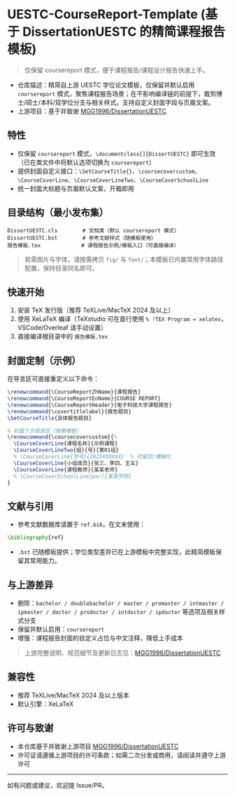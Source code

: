 # UESTC-CourseReport-Template (基于 DissertationUESTC 的精简课程报告模板)

> 仅保留 coursereport 模式，便于课程报告/课程设计报告快速上手。

- 仓库描述：精简自上游 UESTC 学位论文模板，仅保留并默认启用 `coursereport` 模式，聚焦课程报告场景；在不影响编译链的前提下，裁剪博士/硕士/本科/双学位分支与相关样式。支持自定义封面字段与页眉文案。
- 上游项目：基于并致谢 [MGG1996/DissertationUESTC](https://github.com/MGG1996/DissertationUESTC)

## 特性
- 仅保留 `coursereport` 模式，`\documentclass[]{DissertUESTC}` 即可生效（已在类文件中将默认选项切换为 `coursereport`）
- 提供封面自定义接口：`\SetCourseTitle{}`、`\coursecovercustom`、`\CourseCoverLine`、`\CourseCoverLineTwo`、`\CourseCoverSchoolLine`
- 统一封面大标题与页眉默认文案，开箱即用

## 目录结构（最小发布集）
```
DissertUESTC.cls        # 文档类（默认 coursereport 模式）
DissertUESTC.bst        # 参考文献样式（随模板使用）
报告模板.tex             # 课程报告示例/模板入口（可直接编译）
```

> 若需图片与字体，请按需拷贝 `fig/` 与 `font/`；本模板已内置常用字体路径配置，保持目录同名即可。

## 快速开始
1) 安装 TeX 发行版（推荐 TeXLive/MacTeX 2024 及以上）
2) 使用 XeLaTeX 编译（TeXstudio 可在首行使用 `% !TEX Program = xelatex`，VSCode/Overleaf 请手动设置）
3) 直接编译根目录中的 `报告模板.tex`

## 封面定制（示例）
在导言区可直接重定义以下命令：
```tex
\renewcommand{\CourseReportZhName}{课程报告}
\renewcommand{\CourseReportEnName}{COURSE REPORT}
\renewcommand{\CourseReportHeader}{电子科技大学课程报告}
\renewcommand{\covertitlelabel}{报告题目}
\SetCourseTitle{具体报告题目}

% 封面下方信息区（按需增删）
\renewcommand{\coursecovercustom}{%
  \CourseCoverLine{课程名称}{示例课程}
  \CourseCoverLineTwo{组}{号}{第01组}
  % \CourseCoverLine{学号}{2025XXXXXX}  % 可留空/模糊化
  \CourseCoverLine{小组成员}{张三、李四、王五}
  \CourseCoverLine{课程教师}{某某老师}
  % \CourseCoverSchoolLine[par]{某某学院}
}
```

## 文献与引用
- 参考文献数据库请置于 `ref.bib`，在文末使用：
```tex
\bibliography{ref}
```
- `.bst` 已随模板提供；学位类型差异已在上游模板中完整实现，此精简模板保留其常用能力。

## 与上游差异
- 删除：`bachelor / doublebachelor / master / promaster / intmaster / ipmaster / doctor / prodoctor / intdoctor / ipdoctor` 等选项及相关样式分支
- 保留并默认启用：`coursereport`
- 增强：课程报告封面的自定义占位与中文注释，降低上手成本

> 上游完整说明、规范细节及更新日志见：[MGG1996/DissertationUESTC](https://github.com/MGG1996/DissertationUESTC)

## 兼容性
- 推荐 TeXLive/MacTeX 2024 及以上版本
- 默认引擎：XeLaTeX

## 许可与致谢
- 本仓库基于并致谢上游项目 [MGG1996/DissertationUESTC](https://github.com/MGG1996/DissertationUESTC)
- 许可证请遵循上游项目的许可条款；如需二次分发或商用，请阅读并遵守上游许可

---

如有问题或建议，欢迎提 Issue/PR。

